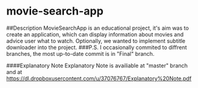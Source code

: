 # movie-search-app
##Description
MovieSearchApp is an educational project, it's aim was to create an application, which can display information about movies and advice user what to watch. Optionally, we wanted to implement subtitle downloader into the project.
###P.S.
I occasionally commited to diffrent branches, the most up-to-date commit is in "Final" branch.

####Explanatory Note
Explanatory Note is availiable at "master" branch and at https://dl.dropboxusercontent.com/u/37076767/Explanatory%20Note.pdf

